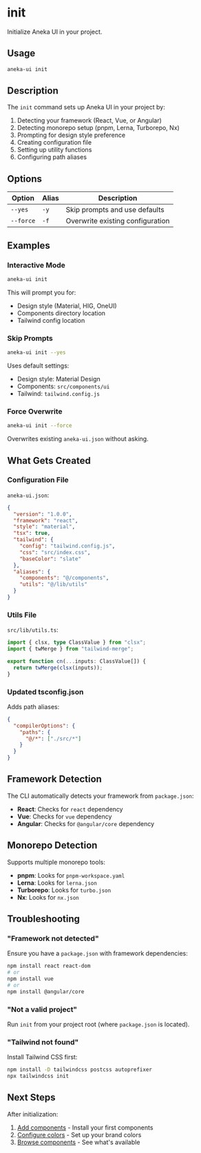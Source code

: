 # init

Initialize Aneka UI in your project.

## Usage

```bash
aneka-ui init
```

## Description

The `init` command sets up Aneka UI in your project by:

1. Detecting your framework (React, Vue, or Angular)
2. Detecting monorepo setup (pnpm, Lerna, Turborepo, Nx)
3. Prompting for design style preference
4. Creating configuration file
5. Setting up utility functions
6. Configuring path aliases

## Options

| Option    | Alias | Description                      |
| --------- | ----- | -------------------------------- |
| `--yes`   | `-y`  | Skip prompts and use defaults    |
| `--force` | `-f`  | Overwrite existing configuration |

## Examples

### Interactive Mode

```bash
aneka-ui init
```

This will prompt you for:

- Design style (Material, HIG, OneUI)
- Components directory location
- Tailwind config location

### Skip Prompts

```bash
aneka-ui init --yes
```

Uses default settings:

- Design style: Material Design
- Components: `src/components/ui`
- Tailwind: `tailwind.config.js`

### Force Overwrite

```bash
aneka-ui init --force
```

Overwrites existing `aneka-ui.json` without asking.

## What Gets Created

### Configuration File

`aneka-ui.json`:

```json
{
  "version": "1.0.0",
  "framework": "react",
  "style": "material",
  "tsx": true,
  "tailwind": {
    "config": "tailwind.config.js",
    "css": "src/index.css",
    "baseColor": "slate"
  },
  "aliases": {
    "components": "@/components",
    "utils": "@/lib/utils"
  }
}
```

### Utils File

`src/lib/utils.ts`:

```ts
import { clsx, type ClassValue } from "clsx";
import { twMerge } from "tailwind-merge";

export function cn(...inputs: ClassValue[]) {
  return twMerge(clsx(inputs));
}
```

### Updated tsconfig.json

Adds path aliases:

```json
{
  "compilerOptions": {
    "paths": {
      "@/*": ["./src/*"]
    }
  }
}
```

## Framework Detection

The CLI automatically detects your framework from `package.json`:

- **React**: Checks for `react` dependency
- **Vue**: Checks for `vue` dependency
- **Angular**: Checks for `@angular/core` dependency

## Monorepo Detection

Supports multiple monorepo tools:

- **pnpm**: Looks for `pnpm-workspace.yaml`
- **Lerna**: Looks for `lerna.json`
- **Turborepo**: Looks for `turbo.json`
- **Nx**: Looks for `nx.json`

## Troubleshooting

### "Framework not detected"

Ensure you have a `package.json` with framework dependencies:

```bash
npm install react react-dom
# or
npm install vue
# or
npm install @angular/core
```

### "Not a valid project"

Run `init` from your project root (where `package.json` is located).

### "Tailwind not found"

Install Tailwind CSS first:

```bash
npm install -D tailwindcss postcss autoprefixer
npx tailwindcss init
```

## Next Steps

After initialization:

1. [Add components](/cli/add) - Install your first components
2. [Configure colors](/guide/getting-started#step-4-configure-your-colors) - Set up your brand colors
3. [Browse components](/components/button) - See what's available
